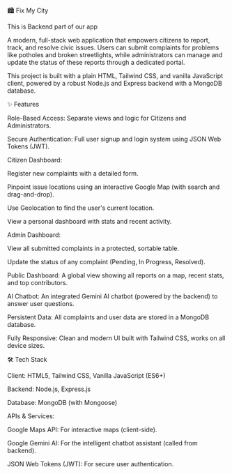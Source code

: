 🏙️ Fix My City

This is Backend part of our app

A modern, full-stack web application that empowers citizens to report, track, and resolve civic issues. Users can submit complaints for problems like potholes and broken streetlights, while administrators can manage and update the status of these reports through a dedicated portal.

This project is built with a plain HTML, Tailwind CSS, and vanilla JavaScript client, powered by a robust Node.js and Express backend with a MongoDB database.

✨ Features

Role-Based Access: Separate views and logic for Citizens and Administrators.

Secure Authentication: Full user signup and login system using JSON Web Tokens (JWT).

Citizen Dashboard:

Register new complaints with a detailed form.

Pinpoint issue locations using an interactive Google Map (with search and drag-and-drop).

Use Geolocation to find the user's current location.

View a personal dashboard with stats and recent activity.

Admin Dashboard:

View all submitted complaints in a protected, sortable table.

Update the status of any complaint (Pending, In Progress, Resolved).

Public Dashboard: A global view showing all reports on a map, recent stats, and top contributors.

AI Chatbot: An integrated Gemini AI chatbot (powered by the backend) to answer user questions.

Persistent Data: All complaints and user data are stored in a MongoDB database.

Fully Responsive: Clean and modern UI built with Tailwind CSS, works on all device sizes.

🛠️ Tech Stack

Client: HTML5, Tailwind CSS, Vanilla JavaScript (ES6+)

Backend: Node.js, Express.js

Database: MongoDB (with Mongoose)

APIs & Services:

Google Maps API: For interactive maps (client-side).

Google Gemini AI: For the intelligent chatbot assistant (called from backend).

JSON Web Tokens (JWT): For secure user authentication.
